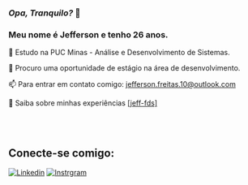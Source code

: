 ### **_Opa, Tranquilo?_** 👋

### **Meu nome é Jefferson e tenho 26 anos.**
  
📘 Estudo na PUC Minas - Análise e Desenvolvimento de Sistemas.

🔎 Procuro uma oportunidade de estágio na área de desenvolvimento.

📫 Para entrar em contato comigo: jefferson.freitas.10@outlook.com

📄 Saiba sobre minhas experiências [[jeff-fds]](https://www.linkedin.com/in/jefferson-freitas-bb9565187/)
<br/>

<br><br>

## **Conecte-se comigo:**

[![Linkedin](https://img.shields.io/badge/LinkedIn-0077B5?style=for-the-badge&logo=linkedin&logoColor=white
)](https://www.linkedin.com/in/jefferson-freitas-bb9565187/)
[![Instrgram](https://img.shields.io/badge/Instagram-E4405F?style=for-the-badge&logo=instagram&logoColor=white
)](https://www.instagram.com/jeff_fds/)
